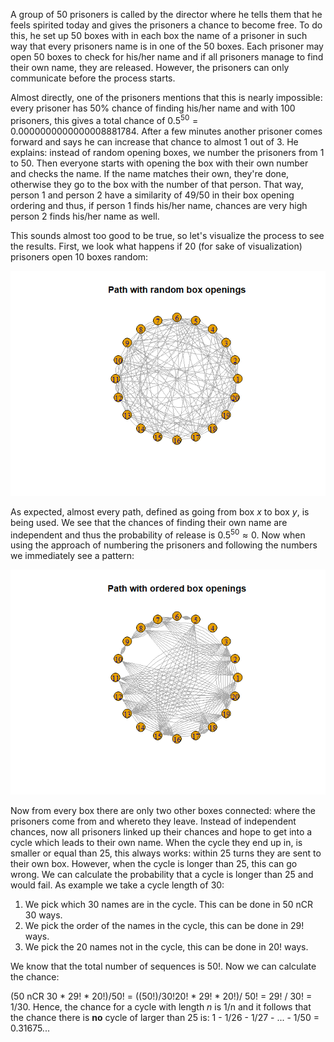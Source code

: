 A group of 50 prisoners is called by the director where he tells them
that he feels spirited today and gives the prisoners a chance to become
free. To do this, he set up 50 boxes with in each box the name of a
prisoner in such way that every prisoners name is in one of the 50
boxes. Each prisoner may open 50 boxes to check for his/her name and if
all prisoners manage to find their own name, they are released. However,
the prisoners can only communicate before the process starts.

Almost directly, one of the prisoners mentions that this is nearly
impossible: every prisoner has 50% chance of finding his/her name and
with 100 prisoners, this gives a total chance of
0.5<sup>50</sup> = 0.0000000000000008881784. After a few minutes another
prisoner comes forward and says he can increase that chance to almost 1
out of 3. He explains: instead of random opening boxes, we number the
prisoners from 1 to 50. Then everyone starts with opening the box with
their own number and checks the name. If the name matches their own,
they're done, otherwise they go to the box with the number of that
person. That way, person 1 and person 2 have a similarity of 49/50 in
their box opening ordering and thus, if person 1 finds his/her name,
chances are very high person 2 finds his/her name as well.

This sounds almost too good to be true, so let's visualize the process
to see the results. First, we look what happens if 20 (for sake of
visualization) prisoners open 10 boxes random:

![random-walk](https://github.com/AndreVerhoek/AndreVerhoek.github.io/blob/master/images/prisoners-1.png)

As expected, almost every path, defined as going from box *x* to box
*y*, is being used. We see that the chances of finding their own name
are independent and thus the probability of release is
0.5<sup>50</sup> ≈ 0. Now when using the approach of numbering the
prisoners and following the numbers we immediately see a pattern:

![ordered-walk](https://github.com/AndreVerhoek/AndreVerhoek.github.io/blob/master/images/ordered-1.png)

Now from every box there are only two other boxes connected: where the
prisoners come from and whereto they leave. Instead of independent
chances, now all prisoners linked up their chances and hope to get into
a cycle which leads to their own name. When the cycle they end up in, is
smaller or equal than 25, this always works: within 25 turns they are
sent to their own box. However, when the cycle is longer than 25, this
can go wrong. We can calculate the probability that a cycle is longer
than 25 and would fail. As example we take a cycle length of 30:

1.  We pick which 30 names are in the cycle. This can be done in 50 nCR
    30 ways.
2.  We pick the order of the names in the cycle, this can be done in 29!
    ways.
3.  We pick the 20 names not in the cycle, this can be done in 20! ways.

We know that the total number of sequences is 50!. Now we can calculate
the chance:

(50 nCR 30 * 29! * 20!)/50! = ((50!)/30!20! * 29! * 20!)/ 50! = 29! / 30! = 1/30. Hence, the chance for a cycle with length *n* is 1/n and it
follows that the chance there is **no** cycle of larger than 25 is: 1 - 1/26 - 1/27 - ... - 1/50 = 0.31675...
